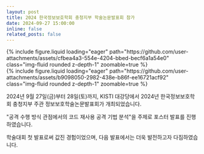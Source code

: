```yaml
---
layout: post
title: 2024 한국정보보호학회 충청지부 학술논문발표회 참가
date: 2024-09-27 15:00:00
inline: false
related_posts: false
---
```


<div class="row mt-3">
    <div class="col-sm mt-3 mt-md-0">
        {% include figure.liquid loading="eager" path="https://github.com/user-attachments/assets/cfbea4a3-554e-4204-bbed-becf6a1a54e0" class="img-fluid rounded z-depth-1" zoomable=true %}
    </div>
    <div class="col-sm mt-3 mt-md-0">
        {% include figure.liquid loading="eager" path="https://github.com/user-attachments/assets/b9098050-2982-438e-b86f-ee16721acf92" class="img-fluid rounded z-depth-1" zoomable=true %}
    </div>
</div>

2024년 9월 27일(금)부터 28일(토)까지, KISTI 대강당에서 2024년 한국정보보호학회 충청지부 주관 정보보호학술논문발표회가 개최되었습니다.

"공격 수행 방식 관점에서의 코드 재사용 공격 기법 분석"을 주제로 포스터 발표를 진행하였습니다.

학술대회 첫 발표로써 값진 경험이었으며, 다음 발표에서는 더욱 발전하고자 다짐하였습니다.